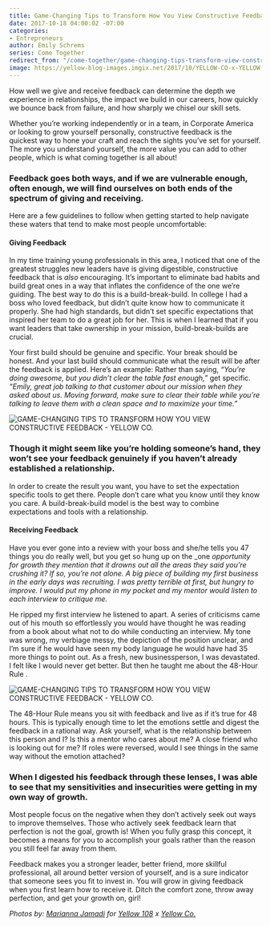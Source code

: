 ```yaml
---
title: Game-Changing Tips to Transform How You View Constructive Feedback
date: 2017-10-18 04:00:02 -07:00
categories:
- Entrepreneurs
author: Emily Schrems
series: Come Together
redirect_from: "/come-together/game-changing-tips-transform-view-constructive-feedback/"
image: https://yellow-blog-images.imgix.net/2017/10/YELLOW-CO-x-YELLOW-108-1-1320x880.jpg
---
```


How well we give and receive feedback can determine the depth we experience in relationships, the impact we build in our careers, how quickly we bounce back from failure, and how sharply we chisel our skill sets.

<!-- more -->

Whether you’re working independently or in a team, in Corporate America or looking to grow yourself personally, constructive feedback is the quickest way to hone your craft and reach the sights you’ve set for yourself. The more you understand yourself, the more value you can add to other people, which is what coming together is all about!

### Feedback goes both ways, and if we are vulnerable enough, often enough, we will find ourselves on both ends of the spectrum of giving and receiving.

Here are a few guidelines to follow when getting started to help navigate these waters that tend to make most people uncomfortable:

#### Giving Feedback

In my time training young professionals in this area, I noticed that one of the greatest struggles new leaders have is giving digestible, constructive feedback that is _also_ encouraging. It’s important to eliminate bad habits and build great ones in a way that inflates the confidence of the one we’re guiding. The best way to do this is a build-break-build. In college I had a boss who loved feedback, but didn’t quite know how to communicate it properly. She had high standards, but didn’t set specific expectations that inspired her team to do a great job for her. This is when I learned that if you want leaders that take ownership in your mission, build-break-builds are crucial.

Your first build should be genuine and specific. Your break should be honest. And your last build should communicate what the result will be after the feedback is applied. Here’s an example: Rather than saying, _“You’re doing awesome, but you didn’t clear the table fast enough,”_ get specific. _“Emily, great job talking to that customer about our mission when they asked about us. Moving forward, make sure to clear their table while you’re talking to leave them with a clean space and to maximize your time.”_

![GAME-CHANGING TIPS TO TRANSFORM HOW YOU VIEW CONSTRUCTIVE FEEDBACK - YELLOW CO.](https://yellow-blog-images.imgix.net/2017/10/YELLOW-CO-x-YELLOW-108-7.jpg)

### Though it might seem like you’re holding someone’s hand, they won’t see your feedback genuinely if you haven’t already established a relationship.

In order to create the result you want, you have to set the expectation specific tools to get there. People don’t care what you know until they know you care. A build-break-build model is the best way to combine expectations and tools with a relationship.

#### Receiving Feedback

Have you ever gone into a review with your boss and she/he tells you 47 things you do really well, but you get so hung up on the \_one *opportunity for growth they mention that it drowns out all the areas they said you’re crushing it? If so, you’re not alone. A big piece of building my first business in the early days was recruiting. I was pretty terrible at first, but hungry to improve. I would put my phone in my pocket and my mentor would listen to each interview to critique me.*

He ripped my first interview he listened to apart. A series of criticisms came out of his mouth so effortlessly you would have thought he was reading from a book about what not to do while conducting an interview. My tone was wrong, my verbiage messy, the depiction of the position unclear, and I’m sure if he would have seen my body language he would have had 35 more things to point out. As a fresh, new businessperson, I was devastated. I felt like I would never get better. But then he taught me about the 48-Hour Rule .

![GAME-CHANGING TIPS TO TRANSFORM HOW YOU VIEW CONSTRUCTIVE FEEDBACK - YELLOW CO.](https://yellow-blog-images.imgix.net/2017/10/YELLOW-CO-x-YELLOW-108-8.jpg)

The 48-Hour Rule means you sit with feedback and live as if it’s true for 48 hours. This is typically enough time to let the emotions settle and digest the feedback in a rational way. Ask yourself, what is the relationship between this person and I? Is this a mentor who cares about me? A close friend who is looking out for me? If roles were reversed, would I see things in the same way without the emotion attached?

### When I digested his feedback through these lenses, I was able to see that my sensitivities and insecurities were getting in my own way of growth.

Most people focus on the negative when they don’t actively seek out ways to improve themselves. Those who actively seek feedback learn that perfection is not the goal, growth is! When you fully grasp this concept, it becomes a means for you to accomplish your goals rather than the reason you still feel far away from them.

Feedback makes you a stronger leader, better friend, more skillful professional, all around better version of yourself, and is a sure indicator that someone sees you fit to invest in. You will grow in giving feedback when you first learn how to receive it. Ditch the comfort zone, throw away perfection, and get your growth on, girl!

_Photos by: [Marianna Jamadi](https://www.instagram.com/nomadic_habit/) for [Yellow 108](https://www.yellow108.com/) x [Yellow Co.](http://yellowco.co/)_

